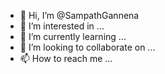 - 👋 Hi, I’m @SampathGannena
- 👀 I’m interested in ...
- 🌱 I’m currently learning ...
- 💞️ I’m looking to collaborate on ...
- 📫 How to reach me ...

<!---
SampathGannena/SampathGannena is a ✨ special ✨ repository because its `README.md` (this file) appears on your GitHub profile.
You can click the Preview link to take a look at your changes.
--->
